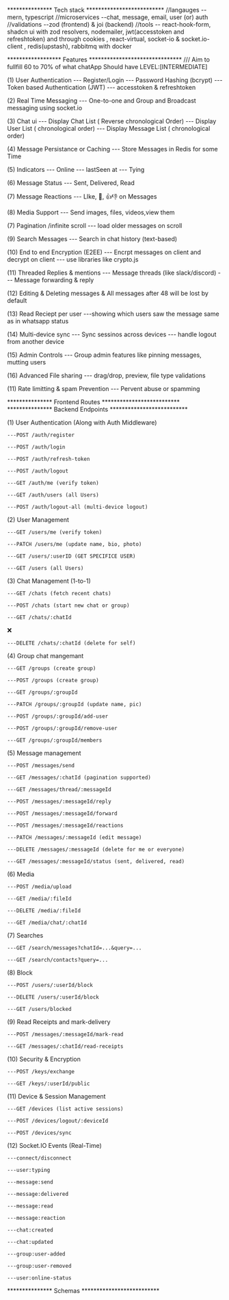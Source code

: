 *************** Tech stack **************************
//langauges
--mern, typescript
//microservices
--chat, message, email, user (or) auth
//validations
--zod (frontend) & joi (backend)
//tools
-- react-hook-form, shadcn ui with zod resolvers, nodemailer, jwt(accesstoken and refreshtoken) and through cookies , react-virtual, socket-io & socket.io-client
, redis(upstash), rabbitmq with docker 

****************** Features *******************************
/// Aim to fullfill 60 to 70% of what chatApp Should have LEVEL:[INTERMEDIATE] 

(1) User Authentication
    --- Register/Login
    --- Password Hashing (bcrypt)
    --- Token based Authentication (JWT)
        --- accesstoken & refreshtoken

(2) Real Time Messaging
    --- One-to-one and Group and Broadcast messaging using socket.io 

(3) Chat ui
    --- Display Chat List ( Reverse chronological Order)
    --- Display User List ( chronological order)
    --- Display Message List  ( chronological order)

(4) Message Persistance or Caching 
    --- Store Messages in Redis for some Time

(5) Indicators
    --- Online
    --- lastSeen at
    --- Tying

(6) Message Status
    --- Sent, Delivered, Read

(7) Message Reactions
    --- LIke, 💖, 👍👎 on Messages

(8) Media Support
    --- Send images, files, videos,view them

(7) Pagination /infinite scroll
    --- load older messages on scroll

(9) Search Messages
    --- Search in chat history (text-based)

(10) End to end Encryption (E2EE)
    --- Encrpt messages on client and decrypt on client
    --- use libraries like crypto.js

(11) Threaded Replies & mentions
    --- Message threads (like slack/discord)
    --- Message forwarding & reply

(12) Editing & Deleting messages & All messages after 48 will be lost by default

(13) Read Reciept per user
    ---showing which users saw the message same as in whatsapp status

(14) Multi-device sync
    --- Sync sessinos across devices
    --- handle logout from another device

(15) Admin Controls
    --- Group admin features like pinning messages, mutting users

(16) Advanced File sharing
    --- drag/drop, preview, file type validations

(11) Rate limitting & spam Prevention
    --- Pervent abuse or spamming



***************  Frontend Routes **************************
***************  Backend Endpoints **************************

(1) User Authentication (Along with Auth Middleware)

    ---POST /auth/register

    ---POST /auth/login

    ---POST /auth/refresh-token

    ---POST /auth/logout

    ---GET /auth/me (verify token)

    ---GET /auth/users (all Users)
    
    ---POST /auth/logout-all (multi-device logout)

(2) User Management 

    ---GET /users/me (verify token)

    ---PATCH /users/me (update name, bio, photo)

    ---GET /users/:userID (GET SPECIFICE USER)

    ---GET /users (all Users)

(3) Chat Management (1-to-1)

    ---GET /chats (fetch recent chats)

    ---POST /chats (start new chat or group)

    ---GET /chats/:chatId

   ❌ <!-- ---PATCH /chats/:chatId (edit rename, mute, etc.) -->

    ---DELETE /chats/:chatId (delete for self)

(4) Group chat mangemant

    ---GET /groups (create group)

    ---POST /groups (create group)

    ---GET /groups/:groupId

    ---PATCH /groups/:groupId (update name, pic)

    ---POST /groups/:groupId/add-user

    ---POST /groups/:groupId/remove-user

    ---GET /groups/:groupId/members

(5) Message management

    ---POST /messages/send

    ---GET /messages/:chatId (pagination supported)

    ---GET /messages/thread/:messageId

    ---POST /messages/:messageId/reply

    ---POST /messages/:messageId/forward

    ---POST /messages/:messageId/reactions

    ---PATCH /messages/:messageId (edit message)

    ---DELETE /messages/:messageId (delete for me or everyone)

    ---GET /messages/:messageId/status (sent, delivered, read)

(6) Media 

    ---POST /media/upload

    ---GET /media/:fileId

    ---DELETE /media/:fileId

    ---GET /media/chat/:chatId

(7) Searches

    ---GET /search/messages?chatId=...&query=...

    ---GET /search/contacts?query=...

(8) Block

    ---POST /users/:userId/block

    ---DELETE /users/:userId/block

    ---GET /users/blocked
    
(9) Read Receipts and mark-delivery

    ---POST /messages/:messageId/mark-read

    ---GET /messages/:chatId/read-receipts

(10) Security & Encryption

    ---POST /keys/exchange

    ---GET /keys/:userId/public

(11) Device & Session Management

    ---GET /devices (list active sessions)

    ---POST /devices/logout/:deviceId

    ---POST /devices/sync

(12) Socket.IO Events (Real-Time)

    ---connect/disconnect

    ---user:typing

    ---message:send

    ---message:delivered

    ---message:read

    ---message:reaction

    ---chat:created

    ---chat:updated

    ---group:user-added

    ---group:user-removed

    ---user:online-status

*************** Schemas  **************************

